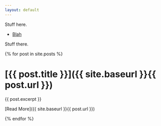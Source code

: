 ```yaml
---
layout: default
---
```


Stuff here.

- [Blah](blah.html)

Stuff there.

{% for post in site.posts %}

[{{ post.title }}]({{ site.baseurl }}{{ post.url }})
====================================================

{{ post.excerpt }}

[Read More]({{ site.baseurl }}{{ post.url }})

{% endfor %}